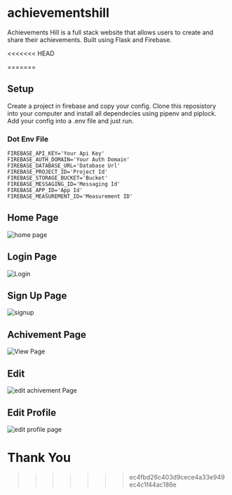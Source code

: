 # achievementshill
Achievements Hill is a full stack website that allows users to create and share their achievements. Built using Flask and Firebase.

<<<<<<< HEAD

=======
## Setup
Create a project in firebase and copy your config.
Clone this reposistory into your computer and install all dependecies using pipenv and piplock.
Add your config into a .env file and just run.

### Dot Env File

```
FIREBASE_API_KEY='Your Api Key'
FIREBASE_AUTH_DOMAIN='Your Auth Domain'
FIREBASE_DATABASE_URL='Database Url'
FIREBASE_PROJECT_ID='Project Id'
FIREBASE_STORAGE_BUCKET='Bucket'
FIREBASE_MESSAGING_ID='Messaging Id'
FIREBASE_APP_ID='App Id'
FIREBASE_MEASUREMENT_ID='Measurement ID'

```

## Home Page
![home page](https://user-images.githubusercontent.com/99959044/216848948-e6eba65d-9972-4df2-93bb-04c38a90e434.PNG)

## Login Page
![Login](https://user-images.githubusercontent.com/99959044/216848960-78aed3a0-7920-44ef-9edb-5f0099a19e65.PNG)

## Sign Up Page
![signup](https://user-images.githubusercontent.com/99959044/216848968-a5c23040-8c27-445a-b156-ff1ef648f69b.PNG)

## Achivement Page
![View Page](https://user-images.githubusercontent.com/99959044/216848995-a1c769af-d431-4aa8-b0f0-2eabb48fe5a9.PNG)

## Edit
![edit  achivement Page](https://user-images.githubusercontent.com/99959044/216849021-b62a144a-5db2-4d65-84f5-74b79e645e4a.PNG)

## Edit Profile
![edit profile page](https://user-images.githubusercontent.com/99959044/216849026-4670d1dc-dc16-4af9-bed8-f22cd0969453.PNG)

# Thank You
>>>>>>> ec4fbd26c403d9cece4a33e949ec4c1f44ac186e
